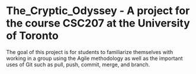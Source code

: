 # The_Cryptic_Odyssey - A project for the course CSC207 at the University of Toronto
  The goal of this project is for students to familiarize themselves with working in a group using the Agile methodology as well as the important uses of Git such as pull, push, commit, merge, and branch. 






